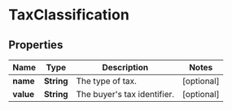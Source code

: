 
# TaxClassification

## Properties
Name | Type | Description | Notes
------------ | ------------- | ------------- | -------------
**name** | **String** | The type of tax. |  [optional]
**value** | **String** | The buyer&#39;s tax identifier. |  [optional]



